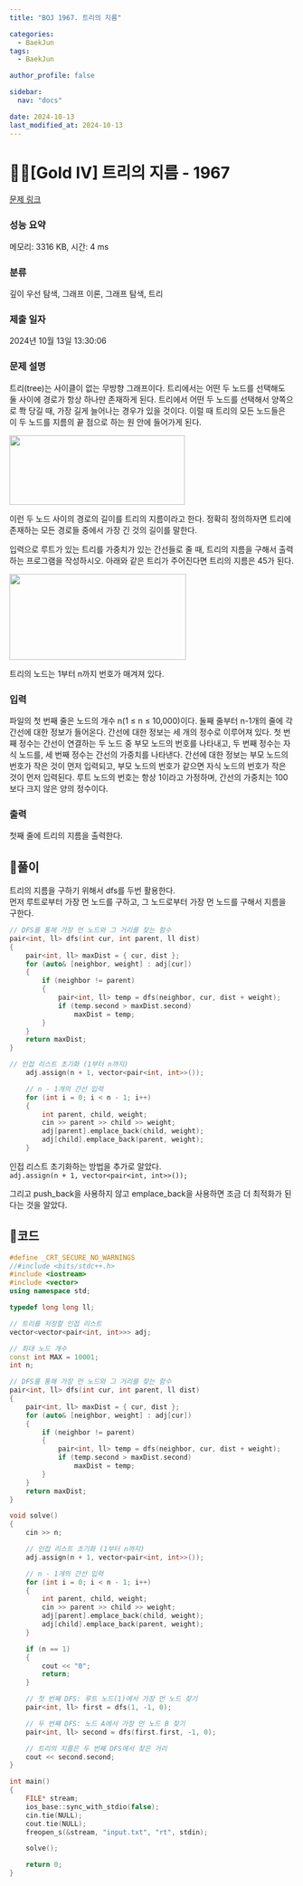 ```yaml
---
title: "BOJ 1967. 트리의 지름"

categories:
  - BaekJun
tags:
  - BaekJun

author_profile: false

sidebar:
  nav: "docs"

date: 2024-10-13
last_modified_at: 2024-10-13
---
```


# 🙇‍♀️[Gold IV] 트리의 지름 - 1967 

[문제 링크](https://www.acmicpc.net/problem/1967) 

### 성능 요약

메모리: 3316 KB, 시간: 4 ms

### 분류

깊이 우선 탐색, 그래프 이론, 그래프 탐색, 트리

### 제출 일자

2024년 10월 13일 13:30:06

### 문제 설명

<p>트리(tree)는 사이클이 없는 무방향 그래프이다. 트리에서는 어떤 두 노드를 선택해도 둘 사이에 경로가 항상 하나만 존재하게 된다. 트리에서 어떤 두 노드를 선택해서 양쪽으로 쫙 당길 때, 가장 길게 늘어나는 경우가 있을 것이다. 이럴 때 트리의 모든 노드들은 이 두 노드를 지름의 끝 점으로 하는 원 안에 들어가게 된다.</p>

<p><img alt="" height="123" src="https://www.acmicpc.net/JudgeOnline/upload/201007/ttrrtrtr.png" width="310"></p>

<p>이런 두 노드 사이의 경로의 길이를 트리의 지름이라고 한다. 정확히 정의하자면 트리에 존재하는 모든 경로들 중에서 가장 긴 것의 길이를 말한다.</p>

<p>입력으로 루트가 있는 트리를 가중치가 있는 간선들로 줄 때, 트리의 지름을 구해서 출력하는 프로그램을 작성하시오. 아래와 같은 트리가 주어진다면 트리의 지름은 45가 된다.</p>

<p><img alt="" height="152" src="https://www.acmicpc.net/JudgeOnline/upload/201007/tttttt.png" width="312"></p>

<p>트리의 노드는 1부터 n까지 번호가 매겨져 있다.</p>

### 입력 

 <p>파일의 첫 번째 줄은 노드의 개수 n(1 ≤ n ≤ 10,000)이다. 둘째 줄부터 n-1개의 줄에 각 간선에 대한 정보가 들어온다. 간선에 대한 정보는 세 개의 정수로 이루어져 있다. 첫 번째 정수는 간선이 연결하는 두 노드 중 부모 노드의 번호를 나타내고, 두 번째 정수는 자식 노드를, 세 번째 정수는 간선의 가중치를 나타낸다. 간선에 대한 정보는 부모 노드의 번호가 작은 것이 먼저 입력되고, 부모 노드의 번호가 같으면 자식 노드의 번호가 작은 것이 먼저 입력된다. 루트 노드의 번호는 항상 1이라고 가정하며, 간선의 가중치는 100보다 크지 않은 양의 정수이다.</p>

### 출력 

 <p>첫째 줄에 트리의 지름을 출력한다.</p>

## 🚀풀이

트리의 지름을 구하기 위해서 dfs를 두번 활용한다.  
먼저 루트로부터 가장 먼 노드를 구하고, 그 노드로부터 가장 먼 노드를 구해서 지름을 구한다.  

```cpp
// DFS를 통해 가장 먼 노드와 그 거리를 찾는 함수
pair<int, ll> dfs(int cur, int parent, ll dist)
{
	pair<int, ll> maxDist = { cur, dist };
	for (auto& [neighbor, weight] : adj[cur])
	{
		if (neighbor != parent)
		{
			pair<int, ll> temp = dfs(neighbor, cur, dist + weight);
			if (temp.second > maxDist.second)
				maxDist = temp;
		}
	}
	return maxDist;
}
```

```cpp
// 인접 리스트 초기화 (1부터 n까지)
	adj.assign(n + 1, vector<pair<int, int>>());

	// n - 1개의 간선 입력
	for (int i = 0; i < n - 1; i++)
	{
		int parent, child, weight;
		cin >> parent >> child >> weight;
		adj[parent].emplace_back(child, weight);
		adj[child].emplace_back(parent, weight);
	}
```
인접 리스트 초기화하는 방법을 추가로 알았다.  
`adj.assign(n + 1, vector<pair<int, int>>());`  

그리고 push_back을 사용하지 않고 emplace_back을 사용하면 조금 더 최적화가 된다는 것을 알았다.  




## 🚀코드

```cpp
#define _CRT_SECURE_NO_WARNINGS
//#include <bits/stdc++.h>
#include <iostream>
#include <vector>
using namespace std;

typedef long long ll;

// 트리를 저장할 인접 리스트
vector<vector<pair<int, int>>> adj;

// 최대 노드 개수
const int MAX = 10001;
int n;

// DFS를 통해 가장 먼 노드와 그 거리를 찾는 함수
pair<int, ll> dfs(int cur, int parent, ll dist)
{
	pair<int, ll> maxDist = { cur, dist };
	for (auto& [neighbor, weight] : adj[cur])
	{
		if (neighbor != parent)
		{
			pair<int, ll> temp = dfs(neighbor, cur, dist + weight);
			if (temp.second > maxDist.second)
				maxDist = temp;
		}
	}
	return maxDist;
}

void solve()
{
	cin >> n;

	// 인접 리스트 초기화 (1부터 n까지)
	adj.assign(n + 1, vector<pair<int, int>>());

	// n - 1개의 간선 입력
	for (int i = 0; i < n - 1; i++)
	{
		int parent, child, weight;
		cin >> parent >> child >> weight;
		adj[parent].emplace_back(child, weight);
		adj[child].emplace_back(parent, weight);
	}

	if (n == 1)
	{
		cout << "0";
		return;
	}

	// 첫 번째 DFS: 루트 노드(1)에서 가장 먼 노드 찾기
	pair<int, ll> first = dfs(1, -1, 0);

	// 두 번째 DFS: 노드 A에서 가장 먼 노드 B 찾기
	pair<int, ll> second = dfs(first.first, -1, 0);

	// 트리의 지름은 두 번째 DFS에서 찾은 거리
	cout << second.second;
}

int main()
{
	FILE* stream;
	ios_base::sync_with_stdio(false);
	cin.tie(NULL);
	cout.tie(NULL);
	freopen_s(&stream, "input.txt", "rt", stdin);

	solve();

	return 0;
}
```